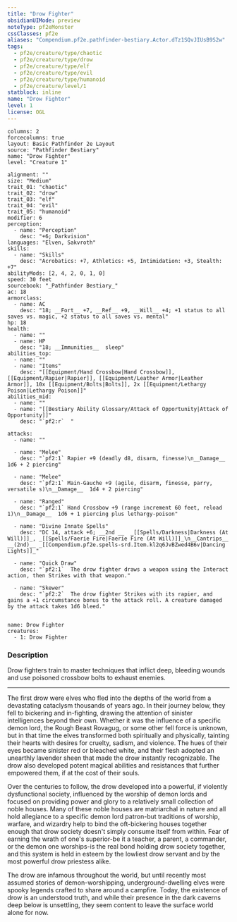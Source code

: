 ```yaml
---
title: "Drow Fighter"
obsidianUIMode: preview
noteType: pf2eMonster
cssClasses: pf2e
aliases: "Compendium.pf2e.pathfinder-bestiary.Actor.dTz1SQvJIUsB9S2w" 
tags:
  - pf2e/creature/type/chaotic
  - pf2e/creature/type/drow
  - pf2e/creature/type/elf
  - pf2e/creature/type/evil
  - pf2e/creature/type/humanoid
  - pf2e/creature/level/1
statblock: inline
name: "Drow Fighter"
level: 1
license: OGL
---
```


```statblock
columns: 2
forcecolumns: true
layout: Basic Pathfinder 2e Layout
source: "Pathfinder Bestiary"
name: "Drow Fighter"
level: "Creature 1"

alignment: ""
size: "Medium"
trait_01: "chaotic"
trait_02: "drow"
trait_03: "elf"
trait_04: "evil"
trait_05: "humanoid"
modifier: 6
perception:
  - name: "Perception"
    desc: "+6; Darkvision"
languages: "Elven, Sakvroth"
skills:
  - name: "Skills"
    desc: "Acrobatics: +7, Athletics: +5, Intimidation: +3, Stealth: +7"
abilityMods: [2, 4, 2, 0, 1, 0]
speed: 30 feet
sourcebook: "_Pathfinder Bestiary_"
ac: 18
armorclass:
  - name: AC
    desc: "18; __Fort__ +7, __Ref__ +9, __Will__ +4; +1 status to all saves vs. magic, +2 status to all saves vs. mental"
hp: 18
health:
  - name: ""
  - name: HP
    desc: "18; __Immunities__  sleep"
abilities_top:
  - name: ""
  - name: "Items"
    desc: "[[Equipment/Hand Crossbow|Hand Crossbow]], [[Equipment/Rapier|Rapier]], [[Equipment/Leather Armor|Leather Armor]], 10x [[Equipment/Bolts|Bolts]], 2x [[Equipment/Lethargy Poison|Lethargy Poison]]"
abilities_mid:
  - name: ""
  - name: "[[Bestiary Ability Glossary/Attack of Opportunity|Attack of Opportunity]]"
    desc: "`pf2:r`  "

attacks:
  - name: ""

  - name: "Melee"
    desc: "`pf2:1` Rapier +9 (deadly d8, disarm, finesse)\n__Damage__  1d6 + 2 piercing"

  - name: "Melee"
    desc: "`pf2:1` Main-Gauche +9 (agile, disarm, finesse, parry, versatile s)\n__Damage__  1d4 + 2 piercing"

  - name: "Ranged"
    desc: "`pf2:1` Hand Crossbow +9 (range increment 60 feet, reload 1)\n__Damage__  1d6 + 1 piercing plus lethargy-poison"

  - name: "Divine Innate Spells"
    desc: "DC 14, attack +6; __2nd __  _[[Spells/Darkness|Darkness (At Will)]]_, _[[Spells/Faerie Fire|Faerie Fire (At Will)]]_\n__Cantrips__  __(2nd)__ _[[Compendium.pf2e.spells-srd.Item.kl2q6JvBZwed4B6v|Dancing Lights]]_"

  - name: "Quick Draw"
    desc: "`pf2:1`  The drow fighter draws a weapon using the Interact action, then Strikes with that weapon."

  - name: "Skewer"
    desc: "`pf2:2`  The drow fighter Strikes with its rapier, and gains a +1 circumstance bonus to the attack roll. A creature damaged by the attack takes 1d6 bleed."
 
```

```encounter-table
name: Drow Fighter
creatures:
  - 1: Drow Fighter
```


### Description
Drow fighters train to master techniques that inflict deep, bleeding wounds and use poisoned crossbow bolts to exhaust enemies.

* * *

The first drow were elves who fled into the depths of the world from a devastating cataclysm thousands of years ago. In their journey below, they fell to bickering and in-fighting, drawing the attention of sinister intelligences beyond their own. Whether it was the influence of a specific demon lord, the Rough Beast Rovagug, or some other fell force is unknown, but in that time the elves transformed both spiritually and physically, tainting their hearts with desires for cruelty, sadism, and violence. The hues of their eyes became sinister red or bleached white, and their flesh adopted an unearthly lavender sheen that made the drow instantly recognizable. The drow also developed potent magical abilities and resistances that further empowered them, if at the cost of their souls.

Over the centuries to follow, the drow developed into a powerful, if violently dysfunctional society, influenced by the worship of demon lords and focused on providing power and glory to a relatively small collection of noble houses. Many of these noble houses are matriarchal in nature and all hold allegiance to a specific demon lord patron-but traditions of worship, warfare, and wizardry help to bind the oft-bickering houses together enough that drow society doesn't simply consume itself from within. Fear of earning the wrath of one's superior-be it a teacher, a parent, a commander, or the demon one worships-is the real bond holding drow society together, and this system is held in esteem by the lowliest drow servant and by the most powerful drow priestess alike.

The drow are infamous throughout the world, but until recently most assumed stories of demon-worshipping, underground-dwelling elves were spooky legends crafted to share around a campfire. Today, the existence of drow is an understood truth, and while their presence in the dark caverns deep below is unsettling, they seem content to leave the surface world alone for now.
